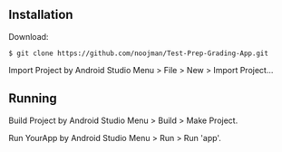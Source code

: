## Installation

Download:

    $ git clone https://github.com/noojman/Test-Prep-Grading-App.git

Import Project by Android Studio Menu > File > New > Import Project...

## Running

Build Project by Android Studio Menu > Build > Make Project.

Run YourApp by Android Studio Menu > Run > Run 'app'.
